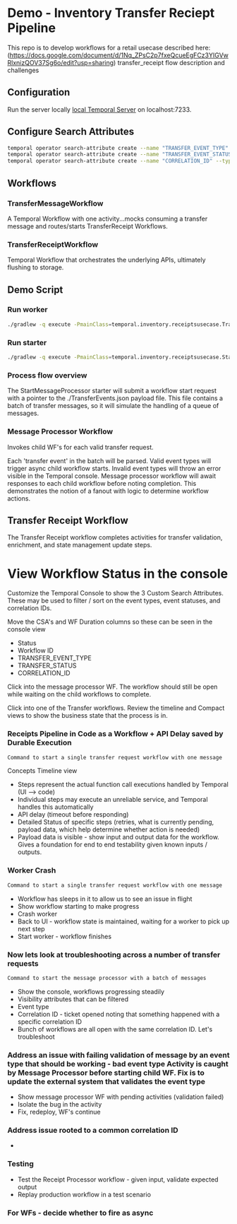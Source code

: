 # Demo - Inventory Transfer Reciept Pipeline

This repo is to develop workflows for a retail usecase described here: (https://docs.google.com/document/d/1Nq_ZPsC2p7fxeQcueEgFCz3YIGVwRlxnizQOV37Sg6o/edit?usp=sharing) transfer_receipt flow description and challenges

## Configuration

Run the server locally  [local Temporal Server](https://docs.temporal.io/cli#starting-the-temporal-server)  on localhost:7233.

## Configure Search Attributes
```bash
temporal operator search-attribute create --name "TRANSFER_EVENT_TYPE" --type keyword
temporal operator search-attribute create --name "TRANSFER_EVENT_STATUS" --type keyword
temporal operator search-attribute create --name "CORRELATION_ID" --type keyword
````

## Workflows
### TransferMessageWorkflow
A Temporal Workflow with one activity...mocks consuming a transfer message and routes/starts TransferReceipt Workflows.

### TransferReceiptWorkflow
Temporal Workflow that orchestrates the underlying APIs, ultimately flushing to storage.

## Demo Script

### Run worker
```bash
./gradlew -q execute -PmainClass=temporal.inventory.receiptsusecase.TransferReceiptsWorker --console=plain
```` 

### Run starter
```bash
./gradlew -q execute -PmainClass=temporal.inventory.receiptsusecase.StartMessageProcessor --console=plain
````

### Process flow overview
The StartMessageProcessor starter will submit a workflow start request with a pointer to the ./TransferEvents.json payload file. This file contains a batch of transfer messages, so it will simulate the handling of a queue of messages. 

### Message Processor Workflow
 Invokes child WF's for each valid transfer request. 

Each 'transfer event' in the batch will be parsed. Valid event types will trigger async child workflow starts. Invalid event types will throw an error visible in the Temporal console. Message processor workflow will await responses to each child workflow before noting completion. This demonstrates the notion of a fanout with logic to determine workflow actions. 

## Transfer Receipt Workflow
The Transfer Receipt workflow completes activities for transfer validation, enrichment, and state management update steps.

# View Workflow Status in the console
Customize the Temporal Console to show the 3 Custom Search Attributes. These may be used to filter / sort on the event types, event statuses, and correlation IDs.  

Move the CSA's and WF Duration columns so these can be seen in the console view
- Status
- Workflow ID
- TRANSFER_EVENT_TYPE
- TRANSFER_STATUS
- CORRELATION_ID

Click into the message processor WF. The workflow should still be open while waiting on the child workflows to complete. 

Click into one of the Transfer workflows. Review the timeline and Compact views to show the business state that the process is in. 

### Receipts Pipeline in Code as a Workflow + API Delay saved by Durable Execution 

````bash
Command to start a single transfer request workflow with one message 
````

Concepts 
Timeline view 
- Steps represent the actual function call executions handled by Temporal (UI --> code)
- Individual steps may execute an unreliable service, and Temporal handles this automatically
- API delay (timeout before responding)
- Detailed Status of specific steps (retries, what is currently pending, payload data, which help determine whether action is needed) 
- Payload data is visible - show input and output data for the workflow. Gives a foundation for end to end testability given known inputs / outputs.  

### Worker Crash
````bash
Command to start a single transfer request workflow with one message 
````
- Workflow has sleeps in it to allow us to see an issue in flight
- Show workflow starting to make progress
- Crash worker
- Back to UI - workflow state is maintained, waiting for a worker to pick up next step  
- Start worker - workflow finishes

### Now lets look at troubleshooting across a number of transfer requests 
````bash
Command to start the message processor with a batch of messages
````

- Show the console, workflows progressing steadily
- Visibility attributes that can be filtered
- Event type
- Correlation ID - ticket opened noting that something happened with a specific correlation ID
- Bunch of workflows are all open with the same correlation ID. Let's troubleshoot

### Address an issue with failing validation of message by an event type that should be working - bad event type Activity is caught by Message Processor before starting child WF. Fix is to update the external system that validates the event type

- Show message processor WF with pending activities (validation failed)
- Isolate the bug in the activity
- Fix, redeploy, WF's continue 

### Address issue rooted to a common correlation ID
- 





### Testing 
- Test the Receipt Processor workflow - given input, validate expected output 
- Replay production workflow in a test scenario

### For WFs - decide whether to fire as async 

